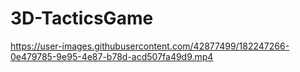 # 3D-TacticsGame

https://user-images.githubusercontent.com/42877499/182247266-0e479785-9e95-4e87-b78d-acd507fa49d9.mp4